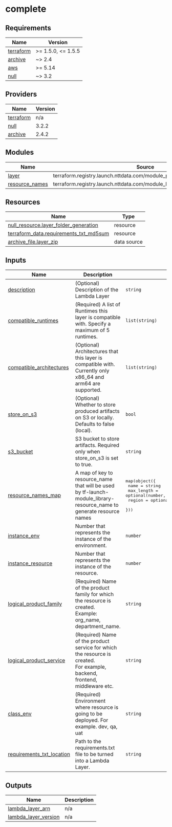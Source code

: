 # complete

<!-- BEGINNING OF PRE-COMMIT-TERRAFORM DOCS HOOK -->
## Requirements

| Name | Version |
|------|---------|
| <a name="requirement_terraform"></a> [terraform](#requirement\_terraform) | >= 1.5.0, <= 1.5.5 |
| <a name="requirement_archive"></a> [archive](#requirement\_archive) | ~> 2.4 |
| <a name="requirement_aws"></a> [aws](#requirement\_aws) | >= 5.14 |
| <a name="requirement_null"></a> [null](#requirement\_null) | ~> 3.2 |

## Providers

| Name | Version |
|------|---------|
| <a name="provider_terraform"></a> [terraform](#provider\_terraform) | n/a |
| <a name="provider_null"></a> [null](#provider\_null) | 3.2.2 |
| <a name="provider_archive"></a> [archive](#provider\_archive) | 2.4.2 |

## Modules

| Name | Source | Version |
|------|--------|---------|
| <a name="module_layer"></a> [layer](#module\_layer) | terraform.registry.launch.nttdata.com/module_primitive/lambda_layer/aws | ~> 1.0 |
| <a name="module_resource_names"></a> [resource\_names](#module\_resource\_names) | terraform.registry.launch.nttdata.com/module_library/resource_name/launch | ~> 1.0 |

## Resources

| Name | Type |
|------|------|
| [null_resource.layer_folder_generation](https://registry.terraform.io/providers/hashicorp/null/latest/docs/resources/resource) | resource |
| [terraform_data.requirements_txt_md5sum](https://registry.terraform.io/providers/hashicorp/terraform/latest/docs/resources/data) | resource |
| [archive_file.layer_zip](https://registry.terraform.io/providers/hashicorp/archive/latest/docs/data-sources/file) | data source |

## Inputs

| Name | Description | Type | Default | Required |
|------|-------------|------|---------|:--------:|
| <a name="input_description"></a> [description](#input\_description) | (Optional) Description of the Lambda Layer | `string` | `""` | no |
| <a name="input_compatible_runtimes"></a> [compatible\_runtimes](#input\_compatible\_runtimes) | (Required) A list of Runtimes this layer is compatible with. Specify a maximum of 5 runtimes. | `list(string)` | n/a | yes |
| <a name="input_compatible_architectures"></a> [compatible\_architectures](#input\_compatible\_architectures) | (Optional) Architectures that this layer is compatible with. Currently only x86\_64 and arm64 are supported. | `list(string)` | `[]` | no |
| <a name="input_store_on_s3"></a> [store\_on\_s3](#input\_store\_on\_s3) | (Optional) Whether to store produced artifacts on S3 or locally. Defaults to false (local). | `bool` | `false` | no |
| <a name="input_s3_bucket"></a> [s3\_bucket](#input\_s3\_bucket) | S3 bucket to store artifacts. Required only when store\_on\_s3 is set to true. | `string` | `null` | no |
| <a name="input_resource_names_map"></a> [resource\_names\_map](#input\_resource\_names\_map) | A map of key to resource\_name that will be used by tf-launch-module\_library-resource\_name to generate resource names | <pre>map(object({<br>    name       = string<br>    max_length = optional(number, 60)<br>    region     = optional(string, "us-east-2")<br>  }))</pre> | <pre>{<br>  "layer": {<br>    "max_length": 80,<br>    "name": "lyr"<br>  }<br>}</pre> | no |
| <a name="input_instance_env"></a> [instance\_env](#input\_instance\_env) | Number that represents the instance of the environment. | `number` | `0` | no |
| <a name="input_instance_resource"></a> [instance\_resource](#input\_instance\_resource) | Number that represents the instance of the resource. | `number` | `0` | no |
| <a name="input_logical_product_family"></a> [logical\_product\_family](#input\_logical\_product\_family) | (Required) Name of the product family for which the resource is created.<br>    Example: org\_name, department\_name. | `string` | `"launch"` | no |
| <a name="input_logical_product_service"></a> [logical\_product\_service](#input\_logical\_product\_service) | (Required) Name of the product service for which the resource is created.<br>    For example, backend, frontend, middleware etc. | `string` | `"layer"` | no |
| <a name="input_class_env"></a> [class\_env](#input\_class\_env) | (Required) Environment where resource is going to be deployed. For example. dev, qa, uat | `string` | `"demo"` | no |
| <a name="input_requirements_txt_location"></a> [requirements\_txt\_location](#input\_requirements\_txt\_location) | Path to the requirements.txt file to be turned into a Lambda Layer. | `string` | n/a | yes |

## Outputs

| Name | Description |
|------|-------------|
| <a name="output_lambda_layer_arn"></a> [lambda\_layer\_arn](#output\_lambda\_layer\_arn) | n/a |
| <a name="output_lambda_layer_version"></a> [lambda\_layer\_version](#output\_lambda\_layer\_version) | n/a |
<!-- END OF PRE-COMMIT-TERRAFORM DOCS HOOK -->

